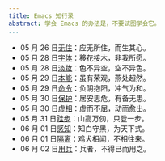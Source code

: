 ```yaml
---
title: Emacs 知行录
abstract: 学会 Emacs 的办法是，不要试图学会它。
...
```


* <span class="post-date">05 月 26 日</span>[无住](keep-stupid/index.html)：应无所住，而生其心。
* <span class="post-date">05 月 28 日</span>[字体](font/index.html)：移花接木，非我所愿。
* <span class="post-date">05 月 28 日</span>[淡妆](face/index.html)：色不异空，空不异色。
* <span class="post-date">05 月 29 日</span>[本能](basic-function/index.html)：虽有荣观，燕处超然。
* <span class="post-date">05 月 29 日</span>[命令](define-cmd/index.html)：负阴抱阳，冲气为和。
* <span class="post-date">05 月 30 日</span>[保护](protection/index.html)：居安思危，有备无患。
* <span class="post-date">05 月 30 日</span>[虚相](buffer/index.html)：虚而不屈，动而愈出。
* <span class="post-date">05 月 31 日</span>[跬步](small-steps/index.html)：山高万仞，只登一步。
* <span class="post-date">06 月 01 日</span>[感知](perception/index.html)：知白守黑，为天下式。
* <span class="post-date">06 月 01 日</span>[隔离](separating/index.html)：鸡犬相闻，不相往来。
* <span class="post-date">06 月 02 日</span>[用兵](military-force/index.html)：兵者，不得已而用之。
